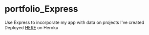 # portfolio_Express
Use Express to incorporate my app with data on projects I've created
Deployed [HERE](https://git.heroku.com/immense-temple-50250.git) on Heroku
